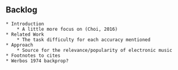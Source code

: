 ## Backlog
	* Introduction
		* A little more focus on (Choi, 2016)
	* Related Work
		* The task difficulty for each accuracy mentioned
	* Approach
		* Source for the relevance/popularity of electronic music
	* Footnotes to cites
	* Werbos 1974 backprop?
